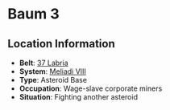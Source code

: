 # Baum 3

## Location Information
- **Belt**: [37 Labria](../belt--37-labria.md)
- **System**: [Meliadi VIII](../../../system--meliadi-viii.md)
- **Type**: Asteroid Base
- **Occupation**: Wage-slave corporate miners
- **Situation**: Fighting another asteroid
